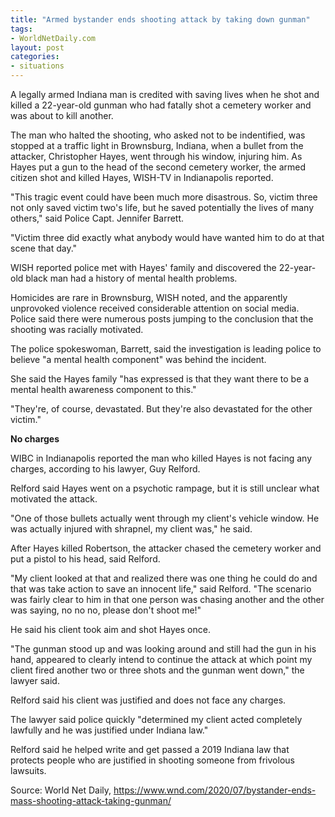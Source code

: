 ```yaml
---
title: "Armed bystander ends shooting attack by taking down gunman"
tags:
- WorldNetDaily.com
layout: post
categories:
- situations
---
```


A legally armed Indiana man is credited with saving lives when he shot and killed a 22-year-old gunman who had fatally shot a cemetery worker and was about to kill another.

The man who halted the shooting, who asked not to be indentified, was stopped at a traffic light in Brownsburg, Indiana, when a bullet from the attacker, Christopher Hayes, went through his window, injuring him. As Hayes put a gun to the head of the second cemetery worker, the armed citizen shot and killed Hayes, WISH-TV in Indianapolis reported.

"This tragic event could have been much more disastrous. So, victim three not only saved victim two's life, but he saved potentially the lives of many others," said Police Capt. Jennifer Barrett.

"Victim three did exactly what anybody would have wanted him to do at that scene that day."

WISH reported police met with Hayes' family and discovered the 22-year-old black man had a history of mental health problems.

Homicides are rare in Brownsburg, WISH noted, and the apparently unprovoked violence received considerable attention on social media. Police said there were numerous posts jumping to the conclusion that the shooting was racially motivated.

The police spokeswoman, Barrett, said the investigation is leading police to believe "a mental health component" was behind the incident.

She said the Hayes family "has expressed is that they want there to be a mental health awareness component to this."

"They're, of course, devastated. But they're also devastated for the other victim."

**No charges**

WIBC in Indianapolis reported the man who killed Hayes is not facing any charges, according to his lawyer, Guy Relford.

Relford said Hayes went on a psychotic rampage, but it is still unclear what motivated the attack.

"One of those bullets actually went through my client's vehicle window. He was actually injured with shrapnel, my client was," he said.

After Hayes killed Robertson, the attacker chased the cemetery worker and put a pistol to his head, said Relford.

"My client looked at that and realized there was one thing he could do and that was take action to save an innocent life," said Relford. "The scenario was fairly clear to him in that one person was chasing another and the other was saying, no no no, please don't shoot me!"

He said his client took aim and shot Hayes once.

"The gunman stood up and was looking around and still had the gun in his hand, appeared to clearly intend to continue the attack at which point my client fired another two or three shots and the gunman went down," the lawyer said.

Relford said his client was justified and does not face any charges.

The lawyer said police quickly "determined my client acted completely lawfully and he was justified under Indiana law."

Relford said he helped write and get passed a 2019 Indiana law that protects people who are justified in shooting someone from frivolous lawsuits.

Source: World Net Daily, https://www.wnd.com/2020/07/bystander-ends-mass-shooting-attack-taking-gunman/
